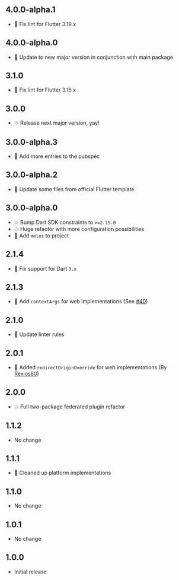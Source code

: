 ## 4.0.0-alpha.1

- 🌹 Fix lint for Flutter 3.19.x

## 4.0.0-alpha.0

- 🌹 Update to new major version in conjunction with main package

## 3.1.0

- 🌹 Fix lint for Flutter 3.16.x

## 3.0.0

- 💥 Release next major version, yay!

## 3.0.0-alpha.3

- 🌹 Add more entries to the pubspec

## 3.0.0-alpha.2

- 🌹 Update some files from official Flutter template

## 3.0.0-alpha.0

- 💥 Bump Dart SDK constraints to `>=2.15.0`
- 💥 Huge refactor with more configuration possibilities
- 🎉 Add `melos` to project

## 2.1.4

- 🌹 Fix support for Dart `3.x`

## 2.1.3

- 🌹 Add `contextArgs` for web implementations (See [#40](https://github.com/ThexXTURBOXx/flutter_web_auth_2/issues/40))

## 2.1.0

- 🌹 Update linter rules

## 2.0.1

- 🌹 Added `redirectOriginOverride` for web implementations (By [Rexios80](https://github.com/Rexios80))

## 2.0.0

- 💥 Full two-package federated plugin refactor

## 1.1.2

- No change

## 1.1.1

- 🌹 Cleaned up platform implementations

## 1.1.0

- No change

## 1.0.1

- No change

## 1.0.0

- Initial release
